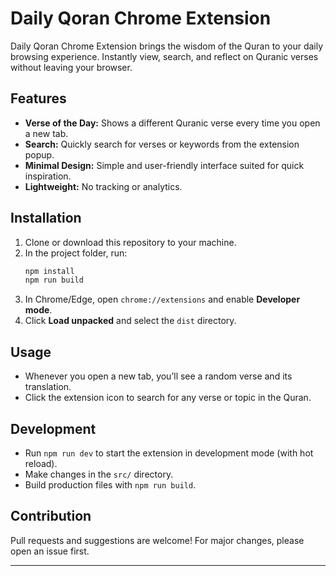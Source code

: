 # Daily Qoran Chrome Extension

Daily Qoran Chrome Extension brings the wisdom of the Quran to your daily browsing experience. Instantly view, search, and reflect on Quranic verses without leaving your browser.

## Features

- **Verse of the Day:** Shows a different Quranic verse every time you open a new tab.
- **Search:** Quickly search for verses or keywords from the extension popup.
- **Minimal Design:** Simple and user-friendly interface suited for quick inspiration.
- **Lightweight:** No tracking or analytics.

## Installation

1. Clone or download this repository to your machine.
2. In the project folder, run:
    ```bash
    npm install
    npm run build
    ```
3. In Chrome/Edge, open `chrome://extensions` and enable **Developer mode**.
4. Click **Load unpacked** and select the `dist` directory.

## Usage

- Whenever you open a new tab, you’ll see a random verse and its translation.
- Click the extension icon to search for any verse or topic in the Quran.

## Development

- Run `npm run dev` to start the extension in development mode (with hot reload).
- Make changes in the `src/` directory.
- Build production files with `npm run build`.

## Contribution

Pull requests and suggestions are welcome! For major changes, please open an issue first.

---